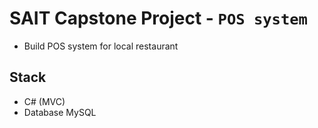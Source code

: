 # SAIT Capstone Project - `POS system`

- Build POS system for local restaurant 

## Stack
- C# (MVC)
- Database MySQL
